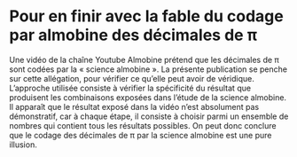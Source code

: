 Pour en finir avec la fable du codage par almobine des décimales de π
=====================================================================

Une vidéo de la chaîne Youtube Almobine prétend que les décimales de π sont codées par la « science almobine ». La présente publication se penche sur cette allégation, pour vérifier ce qu’elle peut avoir de véridique.
L’approche utilisée consiste à vérifier la spécificité du résultat que produisent les combinaisons exposées dans l’étude de la science almobine.
Il apparaît que le résultat exposé dans la vidéo n’est absolument pas démonstratif, car à chaque étape, il consiste à choisir parmi un ensemble de nombres qui contient tous les résultats possibles.
On peut donc conclure que le codage des décimales de π par la science almobine est une pure illusion.
